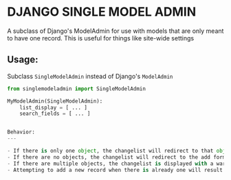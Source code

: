 DJANGO SINGLE MODEL ADMIN
===
A subclass of Django's ModelAdmin for use with models that are only meant to have one record. This is useful for things like site-wide settings

Usage:
---

Subclass `SingleModelAdmin` instead of Django's `ModelAdmin`

```python
from singlemodeladmin import SingleModelAdmin

MyModelAdmin(SingleModelAdmin):
    list_display = [ ... ]
    search_fields = [ ... ]


Behavior:
---

- If there is only one object, the changelist will redirect to that object.
- If there are no objects, the changelist will redirect to the add form.
- If there are multiple objects, the changelist is displayed with a warning
- Attempting to add a new record when there is already one will result in a warning and a redirect away from the add form.
